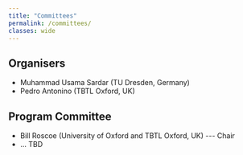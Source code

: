 ```yaml
---
title: "Committees"
permalink: /committees/
classes: wide
---
```


## Organisers
- Muhammad Usama Sardar (TU Dresden, Germany)
- Pedro Antonino (TBTL Oxford, UK)

## Program Committee
- Bill Roscoe (University of Oxford and TBTL Oxford, UK) --- Chair
- ... TBD



